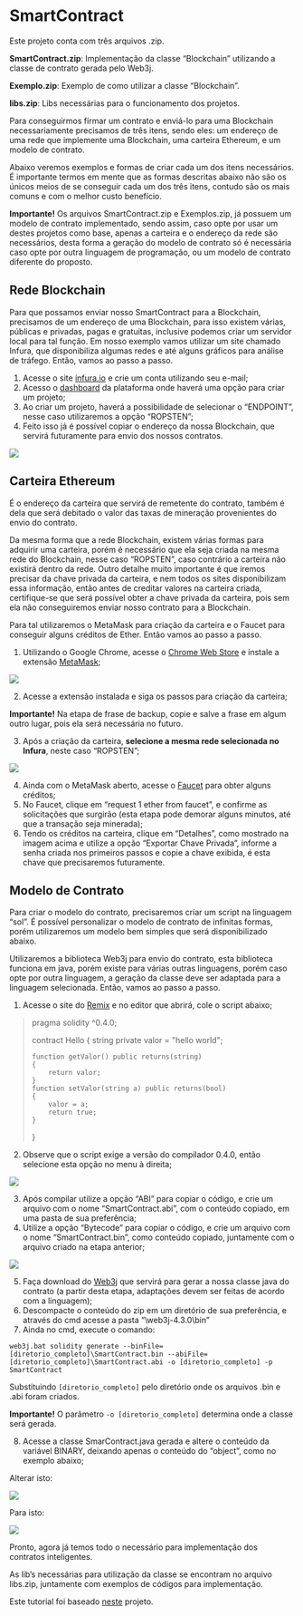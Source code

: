 # SmartContract

Este projeto conta com três arquivos .zip.

**SmartContract.zip**: Implementação da classe “Blockchain” utilizando a classe de contrato gerada pelo Web3j.

**Exemplo.zip**: Exemplo de como utilizar a classe “Blockchain”.

**libs.zip**: Libs necessárias para o funcionamento dos projetos.

Para conseguirmos firmar um contrato e enviá-lo para uma Blockchain necessariamente precisamos de três itens, sendo eles: um endereço de uma rede que implemente uma Blockchain, uma carteira Ethereum, e um modelo de contrato.

Abaixo veremos exemplos e formas de criar cada um dos itens necessários. É importante termos em mente que as formas descritas abaixo não são os únicos meios de se conseguir cada um dos três itens, contudo são os mais comuns e com o melhor custo benefício.

**Importante!** Os arquivos SmartContract.zip e Exemplos.zip, já possuem um modelo de contrato implementado, sendo assim, caso opte por usar um destes projetos como base, apenas a carteira e o endereço da rede são necessários, desta forma a geração do modelo de contrato só é necessária caso opte por outra linguagem de programação, ou um modelo de contrato diferente do proposto.

## Rede Blockchain
Para que possamos enviar nosso SmartContract para a Blockchain, precisamos de um endereço de uma Blockchain, para isso existem várias, públicas e privadas, pagas e gratuitas, inclusive podemos criar um servidor local para tal função. Em nosso exemplo vamos utilizar um site chamado Infura, que disponibiliza algumas redes e até alguns gráficos para análise de tráfego. Então, vamos ao passo a passo.
1. Acesse o site [infura.io](https://infura.io/) e crie um conta utilizando seu e-mail;
2. Acesso o [dashboard](https://infura.io/dashboard) da plataforma onde haverá uma opção para criar um projeto;
3. Ao criar um projeto, haverá a possibilidade de selecionar o “ENDPOINT”, nesse caso utilizaremos a opção “ROPSTEN”;
4. Feito isso já é possível copiar o endereço da nossa Blockchain, que servirá futuramente para envio dos nossos contratos.

![](https://i.ibb.co/ZxQnZv6/infura.png)

## Carteira Ethereum
É o endereço da carteira que servirá de remetente do contrato, também é dela que será debitado o valor das taxas de mineração provenientes do envio do contrato.

Da mesma forma que a rede Blockchain, existem várias formas para adquirir uma carteira, porém é necessário que ela seja criada na mesma rede do Blockchain, nesse caso “ROPSTEN”, caso contrário a carteira não existirá dentro da rede.
Outro detalhe muito importante é que iremos precisar da chave privada da carteira, e nem todos os sites disponibilizam essa informação, então antes de creditar valores na carteira criada, certifique-se que será possível obter a chave privada da carteira, pois sem ela não conseguiremos enviar nosso contrato para a Blockchain.

Para tal utilizaremos o MetaMask para criação da carteira e o Faucet para conseguir alguns créditos de Ether. Então vamos ao passo a passo.
1. Utilizando o Google Chrome, acesse o [Chrome Web Store](https://chrome.google.com/webstore/category/extensions) e instale a extensão [MetaMask](https://chrome.google.com/webstore/detail/metamask/nkbihfbeogaeaoehlefnkodbefgpgknn); 

![](https://i.ibb.co/Th2hcHb/metamask-chrome.png)

2. Acesse a extensão instalada e siga os passos para criação da carteira;

**Importante!** Na etapa de frase de backup, copie e salve a frase em algum outro lugar, pois ela será necessária no futuro.

3. Após a criação da carteira, **selecione a mesma rede selecionada no Infura**, neste caso “ROPSTEN”;

![](https://i.ibb.co/4F04b9M/metamask.png)

4. Ainda com o MetaMask aberto, acesse o [Faucet](https://faucet.metamask.io/) para obter alguns créditos;
5. No Faucet, clique em “request 1 ether from faucet”, e confirme as solicitações que surgirão (esta etapa pode demorar alguns minutos, até que a transação seja minerada);
6. Tendo os créditos na carteira, clique em “Detalhes”, como mostrado na imagem acima e utilize a opção “Exportar Chave Privada”, informe a senha criada nos primeiros passos e copie a chave exibida, é esta chave que precisaremos futuramente.


## Modelo de Contrato
Para criar o modelo do contrato, precisaremos criar um script na linguagem “sol”. É possível personalizar o modelo de contrato de infinitas formas, porém utilizaremos um modelo bem simples que será disponibilizado abaixo.

Utilizaremos a biblioteca Web3j para envio do contrato, esta biblioteca funciona em java, porém existe para várias outras linguagens, porém caso opte por outra linguagem, a geração da classe deve ser adaptada para a linguagem selecionada. 
Então, vamos ao passo a passo.

1. Acesse o site do [Remix](https://remix.ethereum.org/) e no editor que abrirá, cole o script abaixo;

> pragma solidity ^0.4.0;
>
> contract Hello
> {
>     string private valor = "hello world";
>     
>     function getValor() public returns(string)
>     {
>         return valor;
>     }
>     function setValor(string a) public returns(bool)
>     {
>         valor = a;
>         return true;
>     }
> }

2. Observe que o script exige a versão do compilador 0.4.0, então selecione esta opção no menu à direita;

![](https://i.ibb.co/W3pwx72/remix-1.png)

3. Após compilar utilize a opção “ABI” para copiar o código, e crie um arquivo com o nome “SmartContract.abi”, com o conteúdo copiado, em uma pasta de sua preferência;
4. Utilize a opção “Bytecode” para copiar o código, e crie um arquivo com o nome “SmartContract.bin”, como conteúdo copiado, juntamente com o arquivo criado na etapa anterior;

![](https://i.ibb.co/QKfyQVf/remix-2.png)

5. Faça download do [Web3j](https://github-production-release-asset-2e65be.s3.amazonaws.com/67328052/363b3e80-723b-11e9-97de-2c808160e444?X-Amz-Algorithm=AWS4-HMAC-SHA256&X-Amz-Credential=AKIAIWNJYAX4CSVEH53A%2F20190609%2Fus-east-1%2Fs3%2Faws4_request&X-Amz-Date=20190609T210215Z&X-Amz-Expires=300&X-Amz-Signature=1f9bbf418f40da9002fa2fe3f03f81f64f517bd84ae7e3ff43b5ec81212825d7&X-Amz-SignedHeaders=host&actor_id=0&response-content-disposition=attachment%3B%20filename%3Dweb3j-4.3.0.zip&response-content-type=application%2Foctet-stream) que servirá para gerar a nossa classe java do contrato (a partir desta etapa, adaptações devem ser feitas de acordo com a linguagem);
6. Descompacte o conteúdo do zip em um diretório de sua preferência, e através do cmd acesse a pasta “\web3j-4.3.0\bin”
7. Ainda no cmd, execute o comando:

`web3j.bat solidity generate --binFile=[diretorio_completo]\SmartContract.bin --abiFile=[diretorio_completo]\SmartContract.abi -o [diretorio_completo] -p SmartContract`

Substituindo `[diretorio_completo]` pelo diretório onde os arquivos .bin e .abi foram criados.

**Importante!** O parâmetro `-o [diretorio_completo]` determina onde a classe será gerada.

8. Acesse a classe SmarContract.java gerada e altere o conteúdo da variável BINARY, deixando apenas o conteúdo do “object”, como no exemplo abaixo;

Alterar isto:
 
![](https://i.ibb.co/tQXrBRt/java-1.png)

Para isto:

![](https://i.ibb.co/RhPpFm8/java-2.png)
 

Pronto, agora já temos todo o necessário para implementação dos contratos inteligentes.

As lib’s necessárias para utilização da classe se encontram no arquivo libs.zip, juntamente com exemplos de códigos para implementação.

Este tutorial foi baseado [neste](https://github.com/HenryNunes/EthereumTutorial) projeto.
